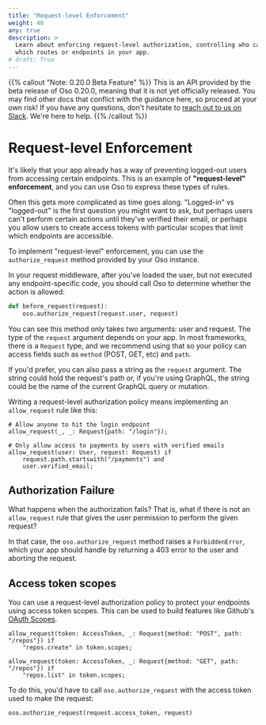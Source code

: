```yaml
---
title: "Request-level Enforcement"
weight: 40
any: true
description: >
  Learn about enforcing request-level authorization, controlling who can access
  which routes or endpoints in your app.
# draft: True
---
```


{{% callout "Note: 0.20.0 Beta Feature" %}}
  This is an API provided by the beta release of Oso 0.20.0, meaning that it is
  not yet officially released. You may find other docs that conflict with the
  guidance here, so proceed at your own risk! If you have any questions, don't
  hesitate to [reach out to us on Slack](https://join-slack.osohq.com). We're
  here to help.
{{% /callout %}}

<div class="pb-10"></div>

# Request-level Enforcement

It's likely that your app already has a way of preventing logged-out users from
accessing certain endpoints. This is an example of **"request-level"
enforcement**, and you can use Oso to express these types of rules.

Often this gets more complicated as time goes along. "Logged-in" vs "logged-out"
is the first question you might want to ask, but perhaps users can't perform
certain actions until they've verified their email, or perhaps you allow users
to create access tokens with particular scopes that limit which endpoints are
accessible.

To implement "request-level" enforcement, you can use the `authorize_request`
method provided by your Oso instance.

In your request middleware, after you've loaded the user, but not executed any
endpoint-specific code, you should call Oso to determine whether the action is
allowed:

```python
def before_request(request):
    oso.authorize_request(request.user, request)
```

You can see this method only takes two arguments: user and request. The type of
the `request` argument depends on your app. In most frameworks, there is a
`Request` type, and we recommend using that so your policy can access fields
such as `method` (POST, GET, etc) and `path`.

If you'd prefer, you can also pass a string as the `request` argument. The
string could hold the request's path or, if you're using GraphQL, the string
could be the name of the current GraphQL query or mutation.

Writing a request-level authorization policy means implementing an
`allow_request` rule like this:

```polar
# Allow anyone to hit the login endpoint
allow_request(_, _: Request{path: "/login"});

# Only allow access to payments by users with verified emails
allow_request(user: User, request: Request) if
    request.path.startswith("/payments") and
    user.verified_email;
```

## Authorization Failure

What happens when the authorization fails? That is, what if there is not an
`allow_request` rule that gives the user permission to perform the given
request?

In that case, the `oso.authorize_request` method raises a `ForbiddenError`,
which your app should handle by returning a 403 error to the user and aborting
the request.

## Access token scopes

You can use a request-level authorization policy to protect your endpoints using
access token scopes. This can be used to build features like Github's [OAuth
Scopes](https://docs.github.com/en/developers/apps/building-oauth-apps/scopes-for-oauth-apps).


```polar
allow_request(token: AccessToken, _: Request{method: "POST", path: "/repos"}) if
    "repos.create" in token.scopes;

allow_request(token: AccessToken, _: Request{method: "GET", path: "/repos"}) if
    "repos.list" in token.scopes;
```

To do this, you'd have to call `oso.authorize_request` with the access token
used to make the request:

```python
oso.authorize_request(request.access_token, request)
```
